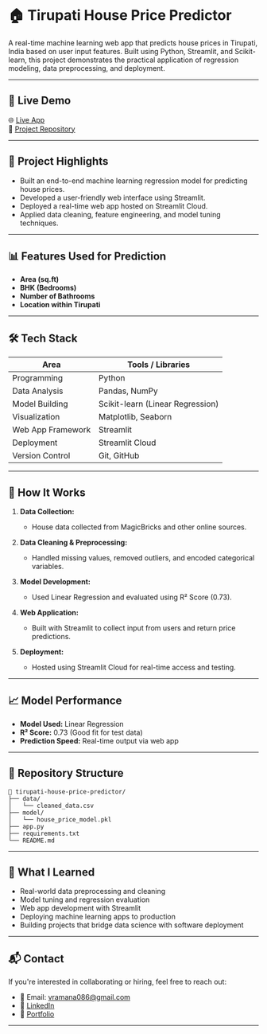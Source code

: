 
# 🏠 Tirupati House Price Predictor

A real-time machine learning web app that predicts house prices in Tirupati, India based on user input features. Built using Python, Streamlit, and Scikit-learn, this project demonstrates the practical application of regression modeling, data preprocessing, and deployment.

---

## 🚀 Live Demo

🌐 [Live App](https://tirupati-house-price-predictor.streamlit.app/)  
📂 [Project Repository](https://github.com/VENKATARAMANA810/tirupati-house-price-predictor)

---

## 📌 Project Highlights

- Built an end-to-end machine learning regression model for predicting house prices.
- Developed a user-friendly web interface using Streamlit.
- Deployed a real-time web app hosted on Streamlit Cloud.
- Applied data cleaning, feature engineering, and model tuning techniques.

---

## 📊 Features Used for Prediction

- **Area (sq.ft)**
- **BHK (Bedrooms)**
- **Number of Bathrooms**
- **Location within Tirupati**

---

## 🛠️ Tech Stack

| Area                | Tools / Libraries                         |
|---------------------|-------------------------------------------|
| Programming         | Python                                    |
| Data Analysis       | Pandas, NumPy                             |
| Model Building      | Scikit-learn (Linear Regression)          |
| Visualization       | Matplotlib, Seaborn                       |
| Web App Framework   | Streamlit                                 |
| Deployment          | Streamlit Cloud                           |
| Version Control     | Git, GitHub                               |

---

## 🔧 How It Works

1. **Data Collection:**  
   - House data collected from MagicBricks and other online sources.

2. **Data Cleaning & Preprocessing:**  
   - Handled missing values, removed outliers, and encoded categorical variables.

3. **Model Development:**  
   - Used Linear Regression and evaluated using R² Score (0.73).

4. **Web Application:**  
   - Built with Streamlit to collect input from users and return price predictions.

5. **Deployment:**  
   - Hosted using Streamlit Cloud for real-time access and testing.

---

## 📈 Model Performance

- **Model Used:** Linear Regression  
- **R² Score:** 0.73 (Good fit for test data)  
- **Prediction Speed:** Real-time output via web app

---

## 📂 Repository Structure

```
📁 tirupati-house-price-predictor/
├── data/
│   └── cleaned_data.csv
├── model/
│   └── house_price_model.pkl
├── app.py
├── requirements.txt
└── README.md
```

---

## 🧠 What I Learned

- Real-world data preprocessing and cleaning
- Model tuning and regression evaluation
- Web app development with Streamlit
- Deploying machine learning apps to production
- Building projects that bridge data science with software deployment

---

## 📬 Contact

If you're interested in collaborating or hiring, feel free to reach out:

- 📧 Email: vramana086@gmail.com  
- 🔗 [LinkedIn](https://linkedin.com/in/svramana)  
- 🧠 [Portfolio](https://github.com/VENKATARAMANA810)

---
